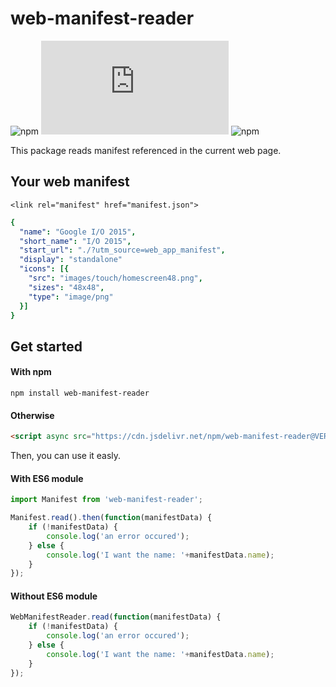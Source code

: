 # web-manifest-reader
![npm](https://img.shields.io/npm/v/web-manifest-reader?style=flat-square)
![GitHub file size in bytes](https://img.shields.io/github/size/easy-pwa/web-manifest-reader/dist/index.js?style=flat-square)
![npm](https://img.shields.io/npm/dt/web-manifest-reader?style=flat-square)

This package reads manifest referenced in the current web page.

## Your web manifest

`<link rel="manifest" href="manifest.json">`


``` yaml
{
  "name": "Google I/O 2015",
  "short_name": "I/O 2015",
  "start_url": "./?utm_source=web_app_manifest",
  "display": "standalone"
  "icons": [{
    "src": "images/touch/homescreen48.png",
    "sizes": "48x48",
    "type": "image/png"
  }]
}
```

## Get started

#### With npm
```
npm install web-manifest-reader
```

#### Otherwise
``` html
<script async src="https://cdn.jsdelivr.net/npm/web-manifest-reader@VERSION/index.js"
```


Then, you can use it easly.

#### With ES6 module
```` javascript
import Manifest from 'web-manifest-reader';

Manifest.read().then(function(manifestData) {
    if (!manifestData) {
        console.log('an error occured');
    } else {
        console.log('I want the name: '+manifestData.name);
    }
});
````

#### Without ES6 module
```` javascript
WebManifestReader.read(function(manifestData) {
    if (!manifestData) {
        console.log('an error occured');
    } else {
        console.log('I want the name: '+manifestData.name);
    }
});
````



